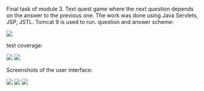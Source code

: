 Final task of module 3.
Text quest game where the next question depends on the answer to the previous one.
The work was done using Java Servlets, JSP, JSTL. Tomcat 9 is used to run.
question and answer scheme:

![](C:\java_projects\quest\screenshots\2022-11-23_21-12-06.png)


test coverage:

![](C:\java_projects\quest\screenshots\2022-11-23_21-09-44.png)
![](C:\java_projects\quest\screenshots\2022-11-23_21-10-50.png)

Screenshots of the user interface:

![](C:\java_projects\quest\screenshots\2022-11-23_21-03-24.png)
![](C:\java_projects\quest\screenshots\2022-11-23_22-30-08.png)
![](C:\java_projects\quest\screenshots\2022-11-23_21-08-21.png)


